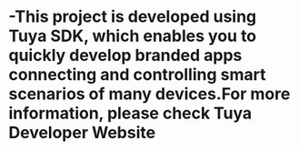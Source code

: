 # -This project is developed using Tuya SDK, which enables you to quickly develop branded apps connecting and controlling smart scenarios of many devices.For more information, please check Tuya Developer Website   
